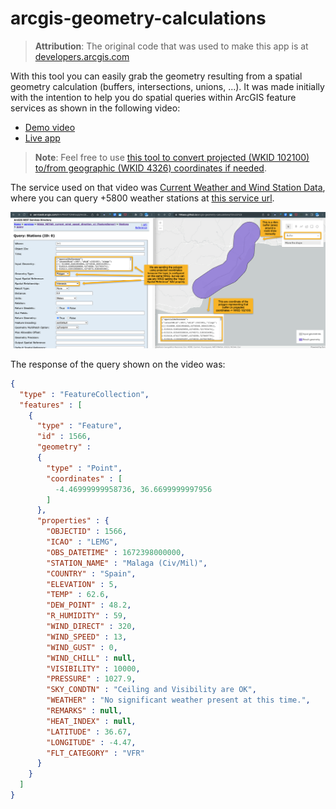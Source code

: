 # arcgis-geometry-calculations

> **Attribution**: The original code that was used to make this app is at [developers.arcgis.com](https://developers.arcgis.com/documentation/mapping-apis-and-services/spatial-analysis/geometry-analysis/calculation/)

With this tool you can easily grab the geometry resulting from a spatial geometry calculation (buffers, intersections, unions, ...). It was made initially with the intention to help you do spatial queries within ArcGIS feature services as shown in the following video:

* [Demo video](https://youtu.be/dkEt_dz8KZA)
* [Live app](https://hhkaos.github.io/arcgis-geometry-calculations/)

> **Note**: Feel free to use [this tool to convert projected (WKID 102100) to/from geographic (WKID 4326) coordinates if needed](https://hhkaos.github.io/mercator-geographic-converter/).

The service used on that video was [Current Weather and Wind Station Data](https://hhkaos2.maps.arcgis.com/home/item.html?id=cb1886ff0a9d4156ba4d2fadd7e8a139), where you can query +5800 weather stations at [this service url](https://services9.arcgis.com/RHVPKKiFTONKtxq3/ArcGIS/rest/services/NOAA_METAR_current_wind_speed_direction_v1/FeatureServer/0).

![](./assets/imgs/screenshot.png)

The response of the query shown on the video was:

```json
{
  "type" : "FeatureCollection", 
  "features" : [
    {
      "type" : "Feature", 
      "id" : 1566, 
      "geometry" : 
      {
        "type" : "Point", 
        "coordinates" : [
          -4.46999999958736, 36.6699999997956
        ]
      }, 
      "properties" : {
        "OBJECTID" : 1566, 
        "ICAO" : "LEMG", 
        "OBS_DATETIME" : 1672398000000, 
        "STATION_NAME" : "Malaga (Civ/Mil)", 
        "COUNTRY" : "Spain", 
        "ELEVATION" : 5, 
        "TEMP" : 62.6, 
        "DEW_POINT" : 48.2, 
        "R_HUMIDITY" : 59, 
        "WIND_DIRECT" : 320, 
        "WIND_SPEED" : 13, 
        "WIND_GUST" : 0, 
        "WIND_CHILL" : null, 
        "VISIBILITY" : 10000, 
        "PRESSURE" : 1027.9, 
        "SKY_CONDTN" : "Ceiling and Visibility are OK", 
        "WEATHER" : "No significant weather present at this time.", 
        "REMARKS" : null, 
        "HEAT_INDEX" : null, 
        "LATITUDE" : 36.67, 
        "LONGITUDE" : -4.47, 
        "FLT_CATEGORY" : "VFR"
      }
    }
  ]
}
```
